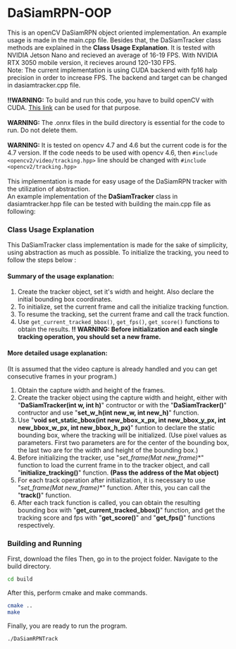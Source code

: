 # DaSiamRPN-OOP

This is an openCV DaSiamRPN object oriented implementation. An example usage is made in the main.cpp file. Besides that, the DaSiamTracker class methods are explained in the **Class Usage Explanation**. It is tested with NVIDIA Jetson Nano and recieved an average of 16-19 FPS. With NVIDIA RTX 3050 mobile version, it recieves around 120-130 FPS.\
Note: The current implementation is using CUDA backend with fp16 halp precision in order to increase FPS. The backend and target can be changed in dasiamtracker.cpp file.\
\
**!!WARNING:** To build and run this code, you have to build openCV with CUDA. [This link](https://github.com/zadobudak/Install-Opencv-4.7.0-CUDA-Ubuntu) can be used for that purpose.\
\
**WARNING:** The .onnx files in the build directory is essential for the code to run. Do not delete them.\
\
**WARNING:**  It is tested on opencv 4.7 and 4.6 but the current code is for the 4.7 version. If the code needs to be used with opencv 4.6, then `#include <opencv2/video/tracking.hpp>` line should be changed with  `#include <opencv2/tracking.hpp>`\
\
This implementation is made for easy usage of the DaSiamRPN tracker with the utilization of abstraction.\
An example implementation of the **DaSiamTracker** class in dasiamtracker.hpp file can be tested with building the main.cpp file as following:

### Class Usage Explanation
This DaSiamTracker class implementation is made for the sake of simplicity, using abstraction as much as possible. To initialize the tracking, you need to follow the steps below :

#### Summary of the usage explanation:
1. Create the tracker object, set it's width and height. Also declare the initial bounding box coordinates.
2. To initialize, set the current frame and call the initialize tracking function.
3. To resume the tracking, set the current frame and call the track function.
4. Use `get_current_tracked_bbox()`, `get_fps()`, `get_score()` functions to obtain the results.
**!! WARNING: Before initialization and each single tracking operation, you should set a new frame.**

#### More detailed usage explanation:
(It is assumed that the video capture is already handled and you can get consecutive frames in your program.)
1. Obtain the capture width and height of the frames.
2. Create the tracker object using the capture width and height, either with "**DaSiamTracker(int w, int h)**" contructor or with the "**DaSiamTracker()**" contructor and use "**set_w_h(int new_w, int new_h)**" function.
3. Use "**void set_static_bbox(int new_bbox_x_px, int new_bbox_y_px, int new_bbox_w_px, int new_bbox_h_px)**" funtion to declare the static bounding box, where the tracking will be initialized. (Use pixel values as parameters. First two parameters are for the center of the bounding box, the last two are for the width and height of the bounding box.)
4. Before initializing the tracker, use "**set_frame(Mat* new_frame)**" function to load the current frame in to the tracker object, and call "**initialize_tracking()**" function. **(Pass the address of the Mat object)**
5. For each track operation after initialization, it is necessary to use "**set_frame(Mat* new_frame)**" function. After this, you can call the "**track()**" function.
6. After each track function is called, you can obtain the resulting bounding box with "**get_current_tracked_bbox()**" function, and get the tracking score and fps with "**get_score()**" and "**get_fps()**" functions respectively.


### Building and Running
First, download the files
Then, go in to the project folder. Navigate to the build directory.
```sh
cd build
```
After this, perform cmake and make commands.
```sh
cmake ..
make
```
Finally, you are ready to run the program.
```sh
./DaSiamRPNTrack
```
